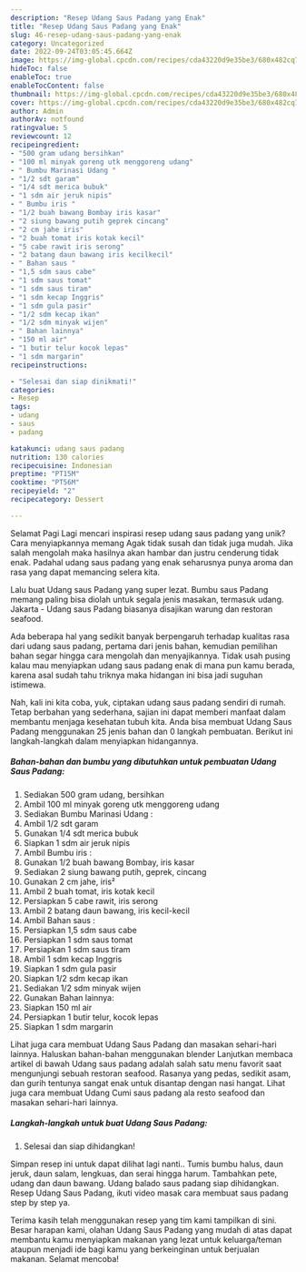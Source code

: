 ```yaml
---
description: "Resep Udang Saus Padang yang Enak"
title: "Resep Udang Saus Padang yang Enak"
slug: 46-resep-udang-saus-padang-yang-enak
category: Uncategorized
date: 2022-09-24T03:05:45.664Z
image: https://img-global.cpcdn.com/recipes/cda43220d9e35be3/680x482cq70/udang-saus-padang-foto-resep-utama.jpg
hideToc: false
enableToc: true
enableTocContent: false
thumbnail: https://img-global.cpcdn.com/recipes/cda43220d9e35be3/680x482cq70/udang-saus-padang-foto-resep-utama.jpg
cover: https://img-global.cpcdn.com/recipes/cda43220d9e35be3/680x482cq70/udang-saus-padang-foto-resep-utama.jpg
author: Admin
authorAv: notfound
ratingvalue: 5
reviewcount: 12
recipeingredient:
- "500 gram udang bersihkan"
- "100 ml minyak goreng utk menggoreng udang"
- " Bumbu Marinasi Udang "
- "1/2 sdt garam"
- "1/4 sdt merica bubuk"
- "1 sdm air jeruk nipis"
- " Bumbu iris "
- "1/2 buah bawang Bombay iris kasar"
- "2 siung bawang putih geprek cincang"
- "2 cm jahe iris"
- "2 buah tomat iris kotak kecil"
- "5 cabe rawit iris serong"
- "2 batang daun bawang iris kecilkecil"
- " Bahan saus "
- "1,5 sdm saus cabe"
- "1 sdm saus tomat"
- "1 sdm saus tiram"
- "1 sdm kecap Inggris"
- "1 sdm gula pasir"
- "1/2 sdm kecap ikan"
- "1/2 sdm minyak wijen"
- " Bahan lainnya"
- "150 ml air"
- "1 butir telur kocok lepas"
- "1 sdm margarin"
recipeinstructions:

- "Selesai dan siap dinikmati!"
categories:
- Resep
tags:
- udang
- saus
- padang

katakunci: udang saus padang 
nutrition: 130 calories
recipecuisine: Indonesian
preptime: "PT15M"
cooktime: "PT56M"
recipeyield: "2"
recipecategory: Dessert

---
```



Selamat Pagi Lagi mencari inspirasi resep udang saus padang yang unik? Cara menyiapkannya memang Agak tidak susah dan tidak juga mudah. Jika salah mengolah maka hasilnya akan hambar dan justru cenderung tidak enak. Padahal udang saus padang yang enak seharusnya punya aroma dan rasa yang dapat memancing selera kita.


Lalu buat Udang saus Padang yang super lezat. Bumbu saus Padang memang paling bisa diolah untuk segala jenis masakan, termasuk udang. Jakarta - Udang saus Padang biasanya disajikan warung dan restoran seafood.

Ada beberapa hal yang sedikit banyak berpengaruh terhadap kualitas rasa dari udang saus padang, pertama dari jenis bahan, kemudian pemilihan bahan segar hingga cara mengolah dan menyajikannya. Tidak usah pusing kalau mau menyiapkan udang saus padang enak di mana pun kamu berada, karena asal sudah tahu triknya maka hidangan ini bisa jadi suguhan istimewa.


Nah, kali ini kita coba, yuk, ciptakan udang saus padang sendiri di rumah. Tetap berbahan yang sederhana, sajian ini dapat memberi manfaat dalam membantu menjaga kesehatan tubuh kita. Anda bisa membuat Udang Saus Padang menggunakan 25 jenis bahan dan 0 langkah pembuatan. Berikut ini langkah-langkah dalam menyiapkan hidangannya.

<!--inarticleads1-->

##### Bahan-bahan dan bumbu yang dibutuhkan untuk pembuatan Udang Saus Padang:

1. Sediakan 500 gram udang, bersihkan
1. Ambil 100 ml minyak goreng utk menggoreng udang
1. Sediakan  Bumbu Marinasi Udang :
1. Ambil 1/2 sdt garam
1. Gunakan 1/4 sdt merica bubuk
1. Siapkan 1 sdm air jeruk nipis
1. Ambil  Bumbu iris :
1. Gunakan 1/2 buah bawang Bombay, iris kasar
1. Sediakan 2 siung bawang putih, geprek, cincang
1. Gunakan 2 cm jahe, iris²
1. Ambil 2 buah tomat, iris kotak kecil
1. Persiapkan 5 cabe rawit, iris serong
1. Ambil 2 batang daun bawang, iris kecil-kecil
1. Ambil  Bahan saus :
1. Persiapkan 1,5 sdm saus cabe
1. Persiapkan 1 sdm saus tomat
1. Persiapkan 1 sdm saus tiram
1. Ambil 1 sdm kecap Inggris
1. Siapkan 1 sdm gula pasir
1. Siapkan 1/2 sdm kecap ikan
1. Sediakan 1/2 sdm minyak wijen
1. Gunakan  Bahan lainnya:
1. Siapkan 150 ml air
1. Persiapkan 1 butir telur, kocok lepas
1. Siapkan 1 sdm margarin


Lihat juga cara membuat Udang Saus Padang dan masakan sehari-hari lainnya. Haluskan bahan-bahan menggunakan blender Lanjutkan membaca artikel di bawah Udang saus padang adalah salah satu menu favorit saat mengunjungi sebuah restoran seafood. Rasanya yang pedas, sedikit asam, dan gurih tentunya sangat enak untuk disantap dengan nasi hangat. Lihat juga cara membuat Udang Cumi saus padang ala resto seafood dan masakan sehari-hari lainnya. 

<!--inarticleads2-->

##### Langkah-langkah untuk buat Udang Saus Padang:


1. Selesai dan siap dihidangkan!

Simpan resep ini untuk dapat dilihat lagi nanti.. Tumis bumbu halus, daun jeruk, daun salam, lengkuas, dan serai hingga harum. Tambahkan pete, udang dan daun bawang. Udang balado saus padang siap dihidangkan. Resep Udang Saus Padang, ikuti video masak cara membuat saus padang step by step ya. 

Terima kasih telah menggunakan resep yang tim kami tampilkan di sini. Besar harapan kami, olahan Udang Saus Padang yang mudah di atas dapat membantu kamu menyiapkan makanan yang lezat untuk keluarga/teman ataupun menjadi ide bagi kamu yang berkeinginan untuk berjualan makanan. Selamat mencoba!
